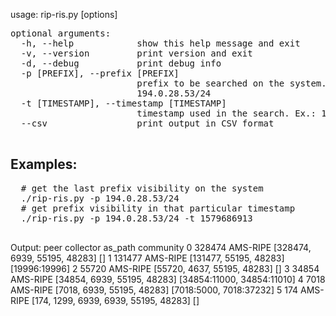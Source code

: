 usage: rip-ris.py [options]

<pre>
optional arguments:
  -h, --help            show this help message and exit
  -v, --version         print version and exit
  -d, --debug           print debug info
  -p [PREFIX], --prefix [PREFIX]
                        prefix to be searched on the system. Ex.:
                        194.0.28.53/24
  -t [TIMESTAMP], --timestamp [TIMESTAMP]
                        timestamp used in the search. Ex.: 1579686913
  --csv                 print output in CSV format

</pre>

## Examples:
<pre>
  # get the last prefix visibility on the system
  ./rip-ris.py -p 194.0.28.53/24  
  # get prefix visibility in that particular timestamp
  ./rip-ris.py -p 194.0.28.53/24 -t 1579686913 
  </pre>
  Output:
         peer      collector                                        as_path                                                                                                                                                                                                                                                             community
0    328474       AMS-RIPE                   [328474, 6939, 55195, 48283]                                                                                                                                                                                                                                                                    []
1    131477       AMS-RIPE                         [131477, 55195, 48283]                                                                                                                                                                                                                                                         [19996:19996]
2     55720       AMS-RIPE                    [55720, 4637, 55195, 48283]                                                                                                                                                                                                                                                                    []
3     34854       AMS-RIPE                    [34854, 6939, 55195, 48283]                                                                                                                                                                                                                                            [34854:11000, 34854:11010]
4      7018       AMS-RIPE                     [7018, 6939, 55195, 48283]                                                                                                                                                                                                                                               [7018:5000, 7018:37232]
5       174       AMS-RIPE          [174, 1299, 6939, 6939, 55195, 48283]                                                                                                                                                                                                                                                                    []
